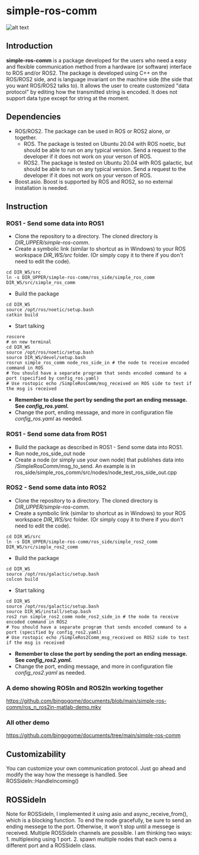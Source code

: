 # simple-ros-comm
![alt text](https://github.com/bingogome/documents/blob/main/simple-ros-comm/design.drawio.png)
## Introduction

**simple-ros-comm** is a package developed for the users who need a easy and flexible communication method from a hardware (or software) interface to ROS and/or ROS2. The package is developed using C++ on the ROS/ROS2 side, and is language invariant on the machine side (the side that you want ROS/ROS2 talks to). 
It allows the user to create customized "data protocol" by editing how the transmitted string is encoded. It does not support data type except for string at the moment.

## Dependencies
- ROS/ROS2. The package can be used in ROS or ROS2 alone, or together.
	- ROS. The package is tested on Ubuntu 20.04 with ROS noetic, but should be able to run on any typical version. Send a request to the developer if it does not work on your verson of ROS.
	- ROS2. The package is tested on Ubuntu 20.04 with ROS galactic, but should be able to run on any typical version. Send a request to the developer if it does not work on your verson of ROS.
- Boost.asio. Boost is supported by ROS and ROS2, so no external installation is needed.

## Instruction

### ROS1 - Send some data into ROS1
- Clone the repository to a directory. The cloned directory is *DIR_UPPER/simple-ros-comm*.
- Create a symbolic link (similar to shortcut as in Windows) to your ROS workspace *DIR_WS/src* folder. (Or simply copy it to there if you don't need to edit the code).
```
cd DIR_WS/src
ln -s DIR_UPPER/simple-ros-comm/ros_side/simple_ros_comm DIR_WS/src/simple_ros_comm
```
- Build the package
```
cd DIR_WS
source /opt/ros/noetic/setup.bash
catkin build
```
- Start talking
```
roscore
# on new terminal
cd DIR_WS
source /opt/ros/noetic/setup.bash
source DIR_WS/devel/setup.bash
rosrun simple_ros_comm node_ros_side_in # the node to receive encoded command in ROS
# You should have a separate program that sends encoded command to a port (specified by config_ros.yaml)
# Use rostopic echo /SimpleRosComm/msg_received on ROS side to test if the msg is received

```
- **Remember to close the port by sending the port an ending message. See *config_ros.yaml.***
- Change the port, ending message, and more in configuration file *config_ros.yaml* as needed.

### ROS1 - Send some data from ROS1
- Build the package as described in ROS1 - Send some data into ROS1.
- Run node_ros_side_out node
- Create a node (or simply use your own node) that publishes data into /SimpleRosComm/msg_to_send. An example is in ros_side/simple_ros_comm/src/nodes/node_test_ros_side_out.cpp

### ROS2 - Send some data into ROS2
- Clone the repository to a directory. The cloned directory is *DIR_UPPER/simple-ros-comm*.
- Create a symbolic link (similar to shortcut as in Windows) to your ROS workspace *DIR_WS/src* folder. (Or simply copy it to there if you don't need to edit the code).
```
cd DIR_WS/src
ln -s DIR_UPPER/simple-ros-comm/ros_side/simple_ros2_comm DIR_WS/src/simple_ros2_comm
```
- Build the package
```
cd DIR_WS
source /opt/ros/galactic/setup.bash
colcon build
```
- Start talking
```
cd DIR_WS
source /opt/ros/galactic/setup.bash
source DIR_WS/install/setup.bash
ros2 run simple_ros2_comm node_ros2_side_in # the node to receive encoded command in ROS2
# You should have a separate program that sends encoded command to a port (specified by config_ros2.yaml)
# Use rostopic echo /SimpleRos2Comm_msg_received on ROS2 side to test if the msg is received

```
- **Remember to close the port by sending the port an ending message. See *config_ros2.yaml.***
- Change the port, ending message, and more in configuration file *config_ros2.yaml* as needed.

### A demo showing ROSIn and ROS2In working together
https://github.com/bingogome/documents/blob/main/simple-ros-comm/ros_n_ros2in-matlab-demo.mkv

### All other demo
https://github.com/bingogome/documents/tree/main/simple-ros-comm

## Customizability
You can customize your own communication protocol. Just go ahead and modify the way how the messege is handled. See ROSSideIn::HandleIncoming()

## ROSSideIn
Note for ROSSideIn, I implemented it using asio and async_receive_from(), which is a blocking function. To end the node gracefully, be sure to send an ending messege to the port. Otherwise, it won't stop until a messege is received.
Multiple ROSSideIn channels are possible. I am thinking two ways: 1. multiplexing using 1 port. 2. spawn multiple nodes that each owns a different port and a ROSSideIn class.